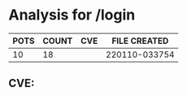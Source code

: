 # Analysis for /login
| POTS | COUNT | CVE | FILE CREATED |
|---|---|---|---|
| 10 | 18 | | 220110-033754 |

## CVE: 